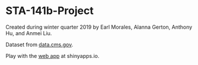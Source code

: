 # STA-141b-Project
Created during winter quarter 2019 by Earl Morales, Alanna Gerton, Anthony Hu, and Anmei Liu.

Dataset from [data.cms.gov](https://data.cms.gov/Medicare-Inpatient/Inpatient-Prospective-Payment-System-IPPS-Provider/97k6-zzx3).

Play with the [web app](https://anmeiliu.shinyapps.io/shinyapp/) at shinyapps.io.